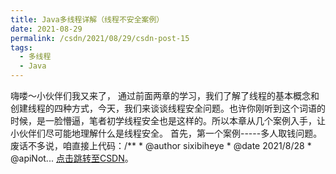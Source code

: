 ```yaml
---
title: Java多线程详解（线程不安全案例）
date: 2021-08-29
permalink: /csdn/2021/08/29/csdn-post-15
tags:
  - 多线程
  - Java
---
```


嗨喽～小伙伴们我又来了，    通过前面两章的学习，我们了解了线程的基本概念和创建线程的四种方式，今天，我们来谈谈线程安全问题。也许你刚听到这个词语的时候，是一脸懵逼，笔者初学线程安全也是这样的。所以本章从几个案例入手，让小伙伴们尽可能地理解什么是线程安全。    首先，第一个案例-----多人取钱问题。废话不多说，咱直接上代码：/** * @author sixibiheye * @date 2021/8/28 * @apiNot... [点击跳转至CSDN](https://blog.csdn.net/sixibiheye/article/details/119975008)。